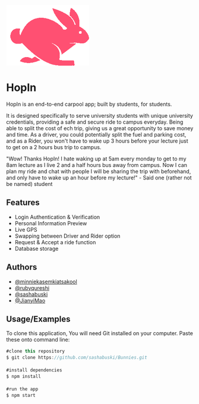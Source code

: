 
![Logo](https://github.com/sashabuski/Bunnies/blob/main/HopIn/src/main/res/drawable/pinkwabbit.png)

    
# HopIn 

HopIn is an end-to-end carpool app; built by students, for students.

It is designed specifically to serve university students with unique university credentials, providing a safe and secure ride to campus everyday. Being able to split the cost of ech trip, giving us a great opportunity to save money and time. As a driver, you could potentially split the fuel and parking cost, and as a Rider, you won't have to wake up 3 hours before your lecture just to get on a 2 hours bus trip to campus.


"Wow! Thanks HopIn! I hate waking up at 5am every monday to get to my 8am lecture as I live 2 and a half hours bus away from campus. Now I can plan my ride and chat with people I will be sharing the trip with beforehand, and only have to wake up an hour before my lecture!" - Said one (rather not be named) student




## Features

- Login Authentication & Verification
- Personal Information Preview
- Live GPS 
- Swapping between Driver and Rider option
- Request & Accept a ride function 
- Database storage

  
## Authors

- [@minniekasemkiatsakool](https://github.com/minniekasemkiatsakool)
- [@rubyqureshi](https://github.com/rubyqureshi)
- [@sashabuski](https://github.com/sashabuski)
- [@JianyiMao](https://github.com/JianyiMao)

  
## Usage/Examples
To clone this application, You will need Git installed on your computer. Paste these onto command line:

```javascript
#clone this repository
$ git clone https://github.com/sashabuski/Bunnies.git

#install dependencies
$ npm install

#run the app
$ npm start
```

  
